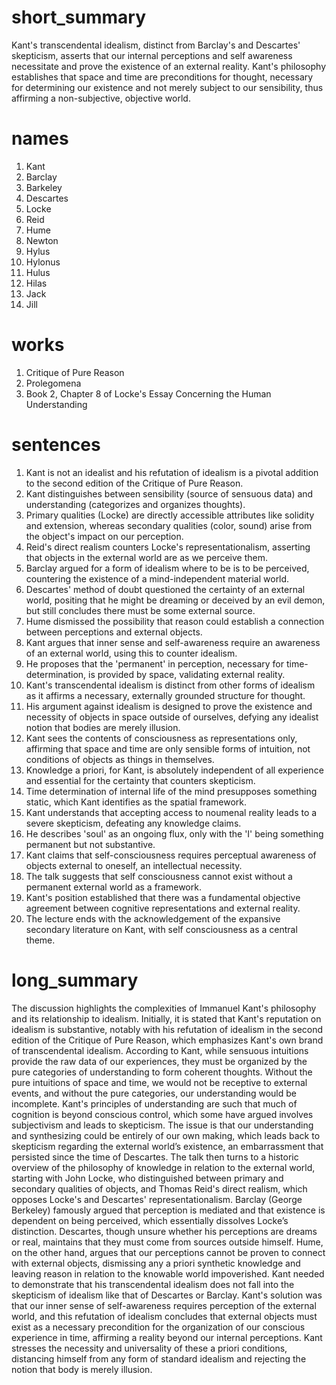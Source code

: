 # short_summary
Kant's transcendental idealism, distinct from Barclay's and Descartes' skepticism, asserts that our internal perceptions and self awareness necessitate and prove the existence of an external reality. Kant's philosophy establishes that space and time are preconditions for thought, necessary for determining our existence and not merely subject to our sensibility, thus affirming a non-subjective, objective world.

# names
1. Kant
2. Barclay
3. Barkeley
4. Descartes
5. Locke
6. Reid
7. Hume
8. Newton
9. Hylus
10. Hylonus
11. Hulus
12. Hilas
13. Jack
14. Jill

# works
1. Critique of Pure Reason
2. Prolegomena
3. Book 2, Chapter 8 of Locke's Essay Concerning the Human Understanding

# sentences
1. Kant is not an idealist and his refutation of idealism is a pivotal addition to the second edition of the Critique of Pure Reason.
2. Kant distinguishes between sensibility (source of sensuous data) and understanding (categorizes and organizes thoughts).
3. Primary qualities (Locke) are directly accessible attributes like solidity and extension, whereas secondary qualities (color, sound) arise from the object's impact on our perception.
4. Reid's direct realism counters Locke's representationalism, asserting that objects in the external world are as we perceive them.
5. Barclay argued for a form of idealism where to be is to be perceived, countering the existence of a mind-independent material world.
6. Descartes' method of doubt questioned the certainty of an external world, positing that he might be dreaming or deceived by an evil demon, but still concludes there must be some external source.
7. Hume dismissed the possibility that reason could establish a connection between perceptions and external objects.
8. Kant argues that inner sense and self-awareness require an awareness of an external world, using this to counter idealism.
9. He proposes that the 'permanent' in perception, necessary for time-determination, is provided by space, validating external reality.
10. Kant's transcendental idealism is distinct from other forms of idealism as it affirms a necessary, externally grounded structure for thought.
11. His argument against idealism is designed to prove the existence and necessity of objects in space outside of ourselves, defying any idealist notion that bodies are merely illusion.
12. Kant sees the contents of consciousness as representations only, affirming that space and time are only sensible forms of intuition, not conditions of objects as things in themselves.
13. Knowledge a priori, for Kant, is absolutely independent of all experience and essential for the certainty that counters skepticism.
14. Time determination of internal life of the mind presupposes something static, which Kant identifies as the spatial framework.
15. Kant understands that accepting access to noumenal reality leads to a severe skepticism, defeating any knowledge claims.
16. He describes 'soul' as an ongoing flux, only with the 'I' being something permanent but not substantive.
17. Kant claims that self-consciousness requires perceptual awareness of objects external to oneself, an intellectual necessity.
18. The talk suggests that self consciousness cannot exist without a permanent external world as a framework.
19. Kant's position established that there was a fundamental objective agreement between cognitive representations and external reality.
20. The lecture ends with the acknowledgement of the expansive secondary literature on Kant, with self consciousness as a central theme.

# long_summary
The discussion highlights the complexities of Immanuel Kant's philosophy and its relationship to idealism. Initially, it is stated that Kant's reputation on idealism is substantive, notably with his refutation of idealism in the second edition of the Critique of Pure Reason, which emphasizes Kant's own brand of transcendental idealism. According to Kant, while sensuous intuitions provide the raw data of our experiences, they must be organized by the pure categories of understanding to form coherent thoughts. Without the pure intuitions of space and time, we would not be receptive to external events, and without the pure categories, our understanding would be incomplete. Kant's principles of understanding are such that much of cognition is beyond conscious control, which some have argued involves subjectivism and leads to skepticism. The issue is that our understanding and synthesizing could be entirely of our own making, which leads back to skepticism regarding the external world’s existence, an embarrassment that persisted since the time of Descartes. The talk then turns to a historic overview of the philosophy of knowledge in relation to the external world, starting with John Locke, who distinguished between primary and secondary qualities of objects, and Thomas Reid's direct realism, which opposes Locke's and Descartes' representationalism. Barclay (George Berkeley) famously argued that perception is mediated and that existence is dependent on being perceived, which essentially dissolves Locke’s distinction. Descartes, though unsure whether his perceptions are dreams or real, maintains that they must come from sources outside himself. Hume, on the other hand, argues that our perceptions cannot be proven to connect with external objects, dismissing any a priori synthetic knowledge and leaving reason in relation to the knowable world impoverished. Kant needed to demonstrate that his transcendental idealism does not fall into the skepticism of idealism like that of Descartes or Barclay. Kant's solution was that our inner sense of self-awareness requires perception of the external world, and this refutation of idealism concludes that external objects must exist as a necessary precondition for the organization of our conscious experience in time, affirming a reality beyond our internal perceptions. Kant stresses the necessity and universality of these a priori conditions, distancing himself from any form of standard idealism and rejecting the notion that body is merely illusion.